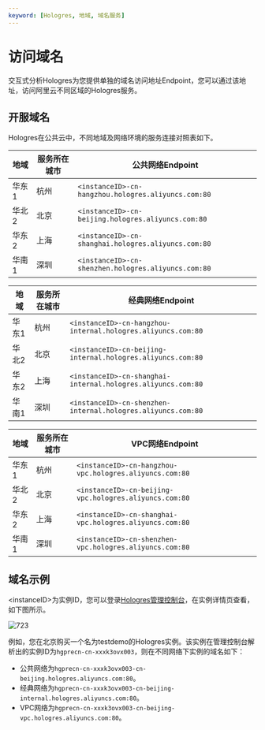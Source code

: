 ```yaml
---
keyword: [Hologres, 地域, 域名服务]
---
```


# 访问域名

交互式分析Hologres为您提供单独的域名访问地址Endpoint，您可以通过该地址，访问阿里云不同区域的Hologres服务。

## 开服域名

Hologres在公共云中，不同地域及网络环境的服务连接对照表如下。

|地域|服务所在城市|公共网络Endpoint|
|--|------|------------|
|华东1|杭州|`<instanceID>-cn-hangzhou.hologres.aliyuncs.com:80`|
|华北2|北京|`<instanceID>-cn-beijing.hologres.aliyuncs.com:80`|
|华东2|上海|`<instanceID>-cn-shanghai.hologres.aliyuncs.com:80`|
|华南1|深圳|`<instanceID>-cn-shenzhen.hologres.aliyuncs.com:80`|

|地域|服务所在城市|经典网络Endpoint|
|--|------|------------|
|华东1|杭州|`<instanceID>-cn-hangzhou-internal.hologres.aliyuncs.com:80`|
|华北2|北京|`<instanceID>-cn-beijing-internal.hologres.aliyuncs.com:80`|
|华东2|上海|`<instanceID>-cn-shanghai-internal.hologres.aliyuncs.com:80`|
|华南1|深圳|`<instanceID>-cn-shenzhen-internal.hologres.aliyuncs.com:80`|

|地域|服务所在城市|VPC网络Endpoint|
|--|------|-------------|
|华东1|杭州|`<instanceID>-cn-hangzhou-vpc.hologres.aliyuncs.com:80`|
|华北2|北京|`<instanceID>-cn-beijing-vpc.hologres.aliyuncs.com:80`|
|华东2|上海|`<instanceID>-cn-shanghai-vpc.hologres.aliyuncs.com:80`|
|华南1|深圳|`<instanceID>-cn-shenzhen-vpc.hologres.aliyuncs.com:80`|

## 域名示例

<instanceID\>为实例ID，您可以登录[Hologres管理控制台](https://hologram.console.aliyun.com/#/instance)，在实例详情页查看，如下图所示。

![723](https://static-aliyun-doc.oss-cn-hangzhou.aliyuncs.com/assets/img/zh-CN/3167966951/p95236.png)

例如，您在北京购买一个名为testdemo的Hologres实例。该实例在管理控制台解析出的实例ID为`hgprecn-cn-xxxk3ovx003`，则在不同网络下实例的域名如下：

-   公共网络为`hgprecn-cn-xxxk3ovx003-cn-beijing.hologres.aliyuncs.com:80`。
-   经典网络为`hgprecn-cn-xxxk3ovx003-cn-beijing-internal.hologres.aliyuncs.com:80`。
-   VPC网络为`hgprecn-cn-xxxk3ovx003-cn-beijing-vpc.hologres.aliyuncs.com:80`。


